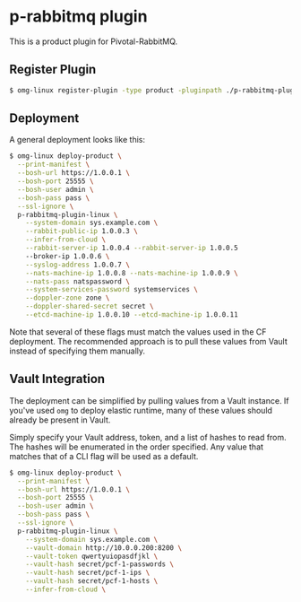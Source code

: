 # p-rabbitmq plugin

This is a product plugin for Pivotal-RabbitMQ.

## Register Plugin

```bash
$ omg-linux register-plugin -type product -pluginpath ./p-rabbitmq-plugin-linux
```

## Deployment

A general deployment looks like this:

```bash
$ omg-linux deploy-product \
  --print-manifest \
  --bosh-url https://1.0.0.1 \
  --bosh-port 25555 \
  --bosh-user admin \
  --bosh-pass pass \
  --ssl-ignore \
  p-rabbitmq-plugin-linux \
    --system-domain sys.example.com \
    --rabbit-public-ip 1.0.0.3 \
    --infer-from-cloud \
    --rabbit-server-ip 1.0.0.4 --rabbit-server-ip 1.0.0.5
    --broker-ip 1.0.0.6 \
    --syslog-address 1.0.0.7 \
    --nats-machine-ip 1.0.0.8 --nats-machine-ip 1.0.0.9 \
    --nats-pass natspassword \
    --system-services-password systemservices \
    --doppler-zone zone \
    --doppler-shared-secret secret \
    --etcd-machine-ip 1.0.0.10 --etcd-machine-ip 1.0.0.11
```

Note that several of these flags must match the values used in the CF deployment.
The recommended approach is to pull these values from Vault instead of specifying them manually.

## Vault Integration

The deployment can be simplified by pulling values from a Vault instance.
If you've used `omg` to deploy elastic runtime, many of these values should already be present in Vault.

Simply specify your Vault address, token, and a list of hashes to read from.
The hashes will be enumerated in the order specified.
Any value that matches that of a CLI flag will be used as a default.

```bash
$ omg-linux deploy-product \
  --print-manifest \
  --bosh-url https://1.0.0.1 \
  --bosh-port 25555 \
  --bosh-user admin \
  --bosh-pass pass \
  --ssl-ignore \
  p-rabbitmq-plugin-linux \
    --system-domain sys.example.com \
    --vault-domain http://10.0.0.200:8200 \
    --vault-token qwertyuiopasdfjkl \
    --vault-hash secret/pcf-1-passwords \
    --vault-hash secret/pcf-1-ips \
    --vault-hash secret/pcf-1-hosts \
    --infer-from-cloud \
```
